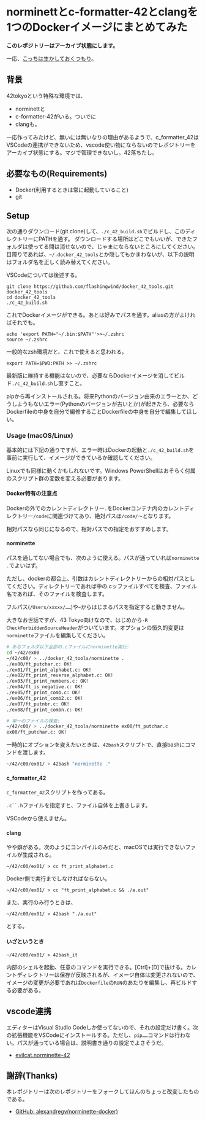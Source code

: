 # norminettとc-formatter-42とclangを1つのDockerイメージにまとめてみた

**このレポジトリーはアーカイブ状態にします。**

一応、[こっちは生かしておくつもり](https://github.com/flashingwind/42_c_vscode_container/edit/master/README.md)。

## 背景

42tokyoという特殊な環境では、

- norminettと
- c-formatter-42がいる。ついでに
- clangも。

一応作ってみたけど、無いには無いなりの理由があるようで、c_formatter_42はVSCodeの連携ができないため、vscode使い物にならないのでレポジトリーをアーカイブ状態にする。マジで管理できないし。42落ちたし。

## 必要なもの(Requirements)

- Docker(利用するときは常に起動していること)
- git

## Setup

次の通りダウンロード(git clone)して、`./c_42_build.sh`でビルドし、このディレクトリーにPATHを通す。
ダウンロードする場所はどこでもいいが、できたフォルダは使ってる間は消せないので、じゃまにならないところにしてください。目障りであれば、`~/.docker_42_tools`とか隠してもかまわないが、以下の説明はフォルダ名を正しく読み替えてください。

VSCodeについては後述する。

```
git clone https://github.com/flashingwind/docker_42_tools.git docker_42_tools
cd docker_42_tools
./c_42_build.sh
```

これでDockerイメージができる。あとは好みでパスを通す。aliasの方がよければそれでも。

```
echo 'export PATH="~/.bin:$PATH"'>>~/.zshrc
source ~/.zshrc
```

一般的なzsh環境だと、これで使えると思われる。

```
export PATH=$PWD:PATH >> ~/.zshrc
```

最新版に維持する機能はないので、必要ならDockerイメージを消してビルド`./c_42_build.sh`し直すこと。

pipから再インストールされる。将来Pythonのバージョン由来のエラーとか、どうしようもないエラー(Pythonのバージョンが古いとか)が起きたら、必要ならDockerfileの中身を自分で編修することDockerfileの中身を自分で編集してほしい。

### Usage (macOS/Linux)

基本的には下記の通りですが、エラー時はDockerの起動と`./c_42_build.sh`を事前に実行して、イメージができているか確認してください。

Linuxでも同様に動くかもしれないです。Windows PowerShellはおそらく付属のスクリプト群の変数を変える必要があります。

#### Docker特有の注意点

Dockerの外でのカレントディレクトリー`.`をDockerコンテナ内のカレントディレクトリー`/code`に関連づけてあり、絶対パスは`/code/〜`となります。

相対パスなら同じになるので、相対パスでの指定をおすすめします。

#### norminette

パスを通してない場合でも、次のように使える。パスが通っていれば`norminette .`でよいはず。

ただし、dockerの都合上、引数はカレントディレクトリーからの相対パスとしてください。ディレクトリーであれば中の.cッファイルすべてを検査、ファイル名であれば、そのファイルを検査します。

フルパス(`/Users/xxxxx/……`)や`~`からはじまるパスを指定すると動きません。

大きなお世話ですが、43 Tokyo向けなので、はじめから`-R CheckForbiddenSourceHeader`がついています。オプションの恒久的変更は`norminette`ファイルを編集してください。

```bash
# あるフォルダ以下全部の.cファイルにnorminette実行:
cd ~/42/ex00
~/42/c00/ > ../docker_42_tools/norminette .
./ex00/ft_putchar.c: OK!
./ex01/ft_print_alphabet.c: OK!
./ex02/ft_print_reverse_alphabet.c: OK!
./ex03/ft_print_numbers.c: OK!
./ex04/ft_is_negative.c: OK!
./ex05/ft_print_comb.c: OK!
./ex06/ft_print_comb2.c: OK!
./ex07/ft_putnbr.c: OK!
./ex08/ft_print_combn.c: OK!

# 単一のファイルの検査:
~/42/c00/ > ../docker_42_tools/norminette ex00/ft_putchar.c
ex00/ft_putchar.c: OK!
```

一時的にオプションを変えたいときは、`42bash`スクリプトで、直接bashにコマンドを渡します。

```bash
~/42/c00/ex01/ > 42bash "norminette ."
```

#### c_formatter_42

`c_formatter_42`スクリプトを作ってある。

`.c``.h`ファイルを指定すと、ファイル自体を上書きします。

VSCodeから使えません。

#### clang

やや癖がある。次のようにコンパイルのみだと、macOSでは実行できないファイルが生成される。

```
~/42/c00/ex01/ > cc ft_print_alphabet.c
```

Docker側で実行までしなければならない。

```
~/42/c00/ex01/ > cc "ft_print_alphabet.c && ./a.out"
```

また、実行のみ行うときは、

```
~/42/c00/ex01/ > 42bash "./a.out"
```

とする。

#### いざというとき

```
~/42/c00/ex01/ > 42bash_it
```

内部のシェルを起動、任意のコマンドを実行できる。[Ctrl]+[D]で抜ける。カレントディレクトリーは保存が反映されるが、イメージ自体は変更されないので、イメージの変更が必要であれば`Dockerfile`の`RUN`のあたりを編集し、再ビルドする必要がある。

## vscode連携

エディターはVisual Studio Codeしか使ってないので、それの設定だけ書く。次の拡張機能をVSCodeにインストールする。ただし、`pip……`コマンドは行わない。パスが通っている場合は、説明書き通りの設定でよさそうだ。

- [evilcat.norminette-42](https://marketplace.visualstudio.com/items?itemName=evilcat.norminette-42)
<!--
- ~~[keyhr.42-c-format](https://pypi.org/project/c-formatter-42/#:~:text=Install-,keyhr.42%2Dc%2Dformat,-extension.)

(関係ないけど、僕は「C/C++ Extension Pack」と「42 Header」も入れています。)

まず、VSCodeがデフォルトで42指定のフォーマットに整形するようにする。
42tokyoに特化するなら[Command]+[Shift]+[P]押下、「設定の検索」に「@lang:c Format」と打って検索(Enter)し、「42C Format (keyhr.42-c-format)」選択。それと、下記は、わたしはチェックしていない。

- Editor: Format On Save
- Editor: Format On Paste
- Editor: Format On Type

全部チェックを付けてもいいのだが、宣言時に初期化しなければらない配列や`const`、`static`などが、

```C
char str[]="test";
int list[]={1,2,3};
```

```C
char str[];
int list[];

str[]="test";
list[]={1,2,3};
```

みたいに分離される難点があって、それなら、コミット前などにソースコードを選択した状態で[Command]+[Shift]+[P]押下、「Format Selection」をしたほうがいいきがする。~~

これにより、マシンのどこにあるCファイルでも42形式にしちゃうようになります。まあいいんじゃないでしょうか。フォルダー限定(42の作業フォルダなど)の設定もできるけど、詳しくないんです。C言語で仕事してる人は自分で調べて。

これらは外部にあるnorminetteや42-c-formatを利用している。そこで、このツールを使うためには設定が必要だ。

-->

## 謝辞(Thanks)

本レポジトリーは次のレポジトリーをフォークしてほんのちょっと改変したものである。

- [GitHub: alexandregv/norminette-docker)](https://github.com/alexandregv/norminette-docker)

